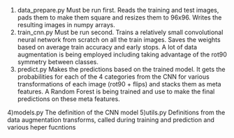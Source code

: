1) data_prepare.py
Must be run first. Reads the training and test images, pads them to make them square and resizes them to 96x96. Writes the resulting images in numpy arrays.
2) train_cnn.py
Must be run second. Trains a relatively small convolutional neural network from scratch on all the train images. Saves the weights based on average train accuracy and early stops. A lot of data augmentation is being employed including taking advantage of the rot90 symmetry between classes.
3) predict.py
Makes the predictions based on the trained model. It gets the probabilities for each of the 4 categories from the CNN for various transformations of each image (rot90 + flips) and stacks them
as meta features. A Random Forest is being trained and use to make the final predictions on these meta features.

4)models.py
The definition of the CNN model
5)utils.py
Definitions from the data augmentation transforms, called during training and prediction and various heper fucntions
